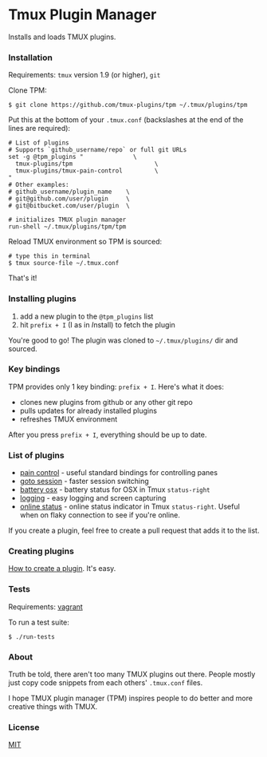 # Tmux Plugin Manager

Installs and loads TMUX plugins.

### Installation

Requirements: `tmux` version 1.9 (or higher), `git`

Clone TPM:

    $ git clone https://github.com/tmux-plugins/tpm ~/.tmux/plugins/tpm

Put this at the bottom of your `.tmux.conf` (backslashes at the end of the lines
are required):

    # List of plugins
    # Supports `github_username/repo` or full git URLs
    set -g @tpm_plugins "              \
      tmux-plugins/tpm                       \
      tmux-plugins/tmux-pain-control         \
    "
    # Other examples:
    # github_username/plugin_name    \
    # git@github.com/user/plugin     \
    # git@bitbucket.com/user/plugin  \

    # initializes TMUX plugin manager
    run-shell ~/.tmux/plugins/tpm/tpm

Reload TMUX environment so TPM is sourced:

    # type this in terminal
    $ tmux source-file ~/.tmux.conf

That's it!

### Installing plugins

1. add a new plugin to the `@tpm_plugins` list
2. hit `prefix + I` (I as in *I*nstall) to fetch the plugin

You're good to go! The plugin was cloned to `~/.tmux/plugins/` dir and sourced.

### Key bindings

TPM provides only 1 key binding: `prefix + I`. Here's what it does:

- clones new plugins from github or any other git repo
- pulls updates for already installed plugins
- refreshes TMUX environment

After you press `prefix + I`, everything should be up to date.

### List of plugins

- [pain control](https://github.com/tmux-plugins/tmux-pain-control) - useful standard
  bindings for controlling panes
- [goto session](https://github.com/tmux-plugins/tmux-goto-session) - faster session
  switching
- [battery osx](https://github.com/tmux-plugins/tmux-battery-osx) - battery status
  for OSX in Tmux `status-right`
- [logging](https://github.com/tmux-plugins/tmux-logging) - easy logging and
  screen capturing
- [online status](https://github.com/tmux-plugins/tmux-online-status) - online status
  indicator in Tmux `status-right`. Useful when on flaky connection to see if
  you're online.

If you create a plugin, feel free to create a pull request that adds it to the
list.

### Creating plugins

[How to create a plugin](HOW_TO_PLUGIN.md). It's easy.

### Tests

Requirements: [vagrant](https://www.vagrantup.com/)

To run a test suite:

    $ ./run-tests

### About

Truth be told, there aren't too many TMUX plugins out there. People mostly just
copy code snippets from each others' `.tmux.conf` files.

I hope TMUX plugin manager (TPM) inspires people to do better and more creative
things with TMUX.

### License

[MIT](LICENSE.md)
